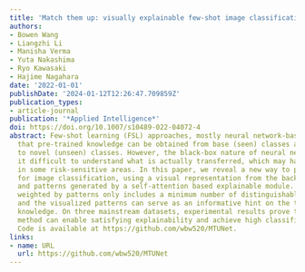 ```yaml
---
title: 'Match them up: visually explainable few-shot image classification'
authors:
- Bowen Wang
- Liangzhi Li
- Manisha Verma
- Yuta Nakashima
- Ryo Kawasaki
- Hajime Nagahara
date: '2022-01-01'
publishDate: '2024-01-12T12:26:47.709859Z'
publication_types:
- article-journal
publication: '*Applied Intelligence*'
doi: https://doi.org/10.1007/s10489-022-04072-4
abstract: Few-shot learning (FSL) approaches, mostly neural network-based, assume
  that pre-trained knowledge can be obtained from base (seen) classes and transferred
  to novel (unseen) classes. However, the black-box nature of neural networks makes
  it difficult to understand what is actually transferred, which may hamper FSL application
  in some risk-sensitive areas. In this paper, we reveal a new way to perform FSL
  for image classification, using a visual representation from the backbone model
  and patterns generated by a self-attention based explainable module. The representation
  weighted by patterns only includes a minimum number of distinguishable features
  and the visualized patterns can serve as an informative hint on the transferred
  knowledge. On three mainstream datasets, experimental results prove that the proposed
  method can enable satisfying explainability and achieve high classification results.
  Code is available at https://github.com/wbw520/MTUNet.
links:
- name: URL
  url: https://github.com/wbw520/MTUNet
---
```

